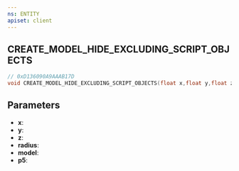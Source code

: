 ```yaml
---
ns: ENTITY
apiset: client
---
```

## CREATE_MODEL_HIDE_EXCLUDING_SCRIPT_OBJECTS

```c
// 0xD136090A9AAAB17D
void CREATE_MODEL_HIDE_EXCLUDING_SCRIPT_OBJECTS(float x,float y,float z,float radius,Hash model,BOOL p5);
```


## Parameters
* **x**:
* **y**:
* **z**:
* **radius**:
* **model**:
* **p5**: